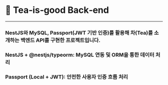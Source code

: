 # 🍵 Tea‑is‑good Back‑end
---

### NestJS와 MySQL, Passport(JWT 기반 인증)를 활용해 차(Tea)를 소개하는 백엔드 API를 구현한 프로젝트입니다.

### NestJS + @nestjs/typeorm: MySQL 연동 및 ORM을 통한 데이터 처리 

### Passport (Local + JWT): 안전한 사용자 인증 흐름 처리 


